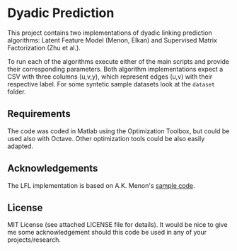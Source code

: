 # Dyadic Prediction
This project contains two implementations of dyadic linking prediction algorithms:
Latent Feature Model (Menon, Elkan) and Supervised Matrix Factorization (Zhu et al.).

To run each of the algorithms execute either of the main scripts and provide their
corresponding parameters. Both algorithm implementations expect a CSV with three
columns (u,v,y), which represent edges (u,v) with their respective label. For some
syntetic sample datasets look at the `dataset` folder.

## Requirements
The code was coded in Matlab using the Optimization Toolbox, but could be used also
with Octave. Other optimization tools could be also easily adapted.

## Acknowledgements
The LFL implementation is based on A.K. Menon's [sample code](http://cseweb.ucsd.edu/~akmenon/code/).

## License
MIT License (see attached LICENSE file for details). It would be nice to give me
some acknowledgement should this code be used in any of your projects/research.
